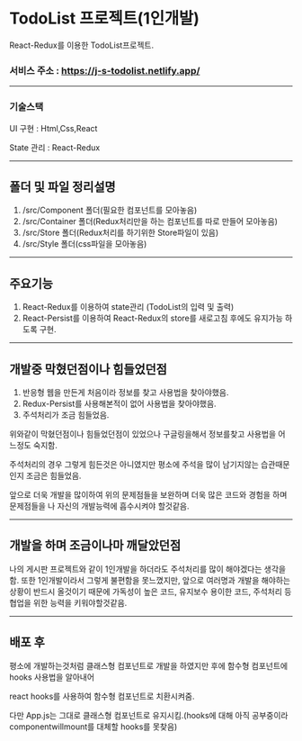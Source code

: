 # TodoList 프로젝트(1인개발)
React-Redux를 이용한 TodoList프로젝트.

### 서비스 주소 : https://j-s-todolist.netlify.app/

---------------------------------------
### 기술스택

UI 구현 : Html,Css,React

State 관리 : React-Redux

---------------------------------------
## 폴더 및 파일 정리설명
1. /src/Component 폴더(필요한 컴포넌트를 모아놓음)
2. /src/Container 폴더(Redux처리만을 하는 컴포넌트를 따로 만들어 모아놓음)
3. /src/Store 폴더(Redux처리를 하기위한 Store파일이 있음)
4. /src/Style 폴더(css파일을 모아놓음)

---------------------------------------
## 주요기능
1. React-Redux를 이용하여 state관리 (TodoList의 입력 및 출력)
2. React-Persist를 이용하여 React-Redux의 store를 새로고침 후에도 유지가능 하도록 구현.

---------------------------------------
## 개발중 막혔던점이나 힘들었던점
1. 반응형 웹을 만든게 처음이라 정보를 찾고 사용법을 찾아야했음.
2. Redux-Persist를 사용해본적이 없어 사용법을 찾아야했음.
3. 주석처리가 조금 힘들었음.

위와같이 막혔던점이나 힘들었던점이 있었으나
구글링을해서 정보를찾고 사용법을 어느정도 숙지함.

주석처리의 경우 그렇게 힘든것은 아니였지만
평소에 주석을 많이 남기지않는 습관때문인지 조금은 힘들었음.

앞으로 더욱 개발을 많이하여 위의 문제점들을 보완하며
더욱 많은 코드와 경험을 하며 문제점들을 나 자신의 개발능력에 흡수시켜야 할것같음.

---------------------------------------
## 개발을 하며 조금이나마 깨달았던점
나의 게시판 프로젝트와 같이 1인개발을 하더라도 주석처리를 많이 해야겠다는 생각을 함.
또한 1인개발이라서 그렇게 불편함을 못느꼈지만, 앞으로 여러명과 개발을 해야하는상황이
반드시 올것이기 때문에 가독성이 높은 코드, 유지보수 용이한 코드, 주석처리 등
협업을 위한 능력을 키워야할것같음.

---------------------------------------
## 배포 후
평소에 개발하는것처럼 클래스형 컴포넌트로 개발을 하였지만 후에 함수형 컴포넌트에 hooks 사용법을 알아내어

react hooks를 사용하여 함수형 컴포넌트로 치환시켜줌.

다만 App.js는 그대로 클래스형 컴포넌트로 유지시킴.(hooks에 대해 아직 공부중이라 componentwillmount를 대체할 hooks를 못찾음)
